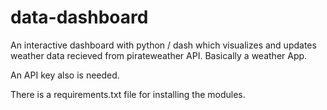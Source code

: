 # data-dashboard
An interactive dashboard with python / dash which visualizes and updates weather data recieved from pirateweather API.
Basically a weather App.

An API key also is needed.

There is a requirements.txt file for installing the modules.